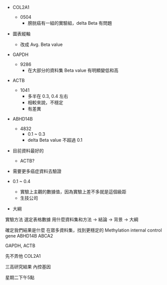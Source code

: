 + COL2A1
	+ 0504
		+ 膀胱癌有一組的實驗組，delta Beta 有問題

+ 圖表縱軸
	+ 改成 Avg. Beta value

+ GAPDH 
	 + 9286
		+ 在大部分的資料集 Beta value 有明顯變低和高

+ ACTB
	+ 1041
		+ 多半在 0.3, 0.4 左右
		+ 相較來說，不穩定
		+ 有差異

+ ABHD14B
	+ 4832
		+ 0.1 ~ 0.3
		+ delta Beta value 不超過 0.1

+ 目前資料最好的
	+ ACTB?

+ 需要更多癌症資料去驗證

+ 0.1 ~ 0.4
	+ 實驗上主觀的數據值，因為實驗上差不多就是這個級距
	+ 生技公司

+ 大綱

實驗方法
選定表格數據
用什麼資料集和方法
->
結論
->
背景
->
大綱

確定我們結果是什麼
在眾多資料集，找到更穩定的 Methylation internal control gene
ABHD14B
ABCA2


GAPDH, ACTB

先不弄他
COL2A1



三高研究結果
內控基因

星期二下午5點

